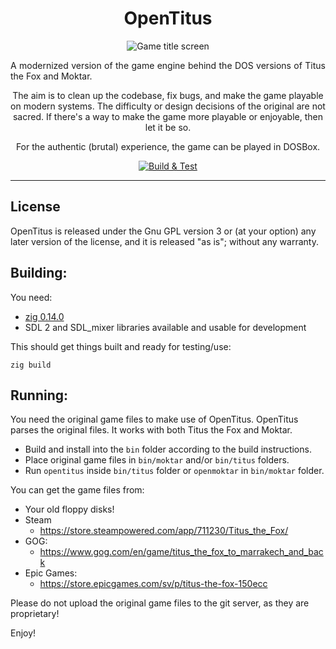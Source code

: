 <div align="center">

# OpenTitus

![Game title screen](/docs/title.jpg)

<p style="text-align: justify">
A modernized version of the game engine behind the DOS versions of Titus the Fox and Moktar.
</p>

The aim is to clean up the codebase, fix bugs, and make the game playable on modern systems. The difficulty or design decisions of the original are not sacred. If there's a way to make the game more playable or enjoyable, then let it be so.

For the authentic (brutal) experience, the game can be played in DOSBox.

[![Build & Test](https://github.com/peterix/OpenTitus/actions/workflows/test_on_push.yml/badge.svg?branch=master&event=push)](https://github.com/peterix/OpenTitus/actions/workflows/test_on_push.yml)

---

</div>

## License
OpenTitus is released under the Gnu GPL version 3 or (at your option) any later version of the license, and it is released "as is"; without any warranty.

## Building:
You need:
* [zig 0.14.0](https://ziglang.org/download/#release-0.14.0)
* SDL 2 and SDL_mixer libraries available and usable for development

This should get things built and ready for testing/use:
```
zig build
```

## Running:
You need the original game files to make use of OpenTitus. OpenTitus parses the original files. It works with both Titus the Fox and Moktar.

* Build and install into the `bin` folder according to the build instructions.
* Place original game files in `bin/moktar` and/or `bin/titus` folders.
* Run `opentitus` inside `bin/titus` folder or `openmoktar` in `bin/moktar` folder.

You can get the game files from:

* Your old floppy disks!
* Steam
    * https://store.steampowered.com/app/711230/Titus_the_Fox/
* GOG:
    * https://www.gog.com/en/game/titus_the_fox_to_marrakech_and_back
* Epic Games:
    * https://store.epicgames.com/sv/p/titus-the-fox-150ecc

Please do not upload the original game files to the git server, as they are proprietary!

Enjoy!
